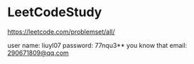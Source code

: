 # LeetCodeStudy
https://leetcode.com/problemset/all/

user name: liuyl07
password: 77nqu3** you know that
email: 290671809@qq.com
